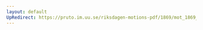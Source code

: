 ```yaml
---
layout: default
UpRedirect: https://pruto.im.uu.se/riksdagen-motions-pdf/1869/mot_1869__ak__39/mot_1869__ak__39-003.pdf
---
```

